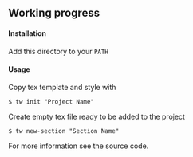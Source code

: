 ## Working progress
#### Installation
Add this directory to your `PATH`

#### Usage
Copy tex template and style with
```
$ tw init "Project Name"
```

Create empty tex file ready to be added to the project
```
$ tw new-section "Section Name"
```

For more information see the source code.
